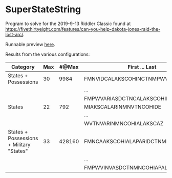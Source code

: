 # SuperStateString

Program to solve for the 2019-9-13 Riddler Classic found at https://fivethirtyeight.com/features/can-you-help-dakota-jones-raid-the-lost-arc/.

Runnable preview [here](http://htmlpreview.github.io/?https://github.com/nasderidaq/superstatestring/blob/master/index.html).

Results from the various configurations:

| Category                                 | Max |  #@Max | First ... Last                     |
|------------------------------------------|-----|--------|------------------------------------|
| States + Possessions                     |  30 |   9984 | FMNVIDCALAKSCOHINCTNMPWVARIASDE    |
|                                          |     |        | ...                                |
|                                          |     |        | FMPWVARIASDCTNCALAKSCOHINMNVIDE    |
| States                                   |  22 |    792 | MIAKSCALARINMNVTNCOHIDE            |
|                                          |     |        | ...                                |
|                                          |     |        | WVTNVARINMNCOHIALAKSCAZ            |
| States + Possessions + Military "States" |  33 | 428160 | FMNCAAKSCOHIALAPARIDCTNMPWVINVASDE |
|                                          |     |        | ...                                |
|                                          |     |        | FMPWVINVASDCTNMNCOHIAPALAKSCAARIDE |
